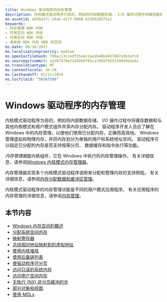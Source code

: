 ```yaml
---
title: Windows 驱动程序的内存管理
description: 内核模式驱动程序为目的，例如将内部数据存储、 I/O 操作过程中将缓存数据和与其他内核模式和用户模式组件共享内存分配内存。
ms.assetid: e030a37c-26ab-4177-9980-4336928975e1
keywords:
- 内存管理 WDK 内核
- 可用空间 WDK 内核
- 可用空间 WDK 内核
- 请参阅 WDK 内存 WDK 的空间
ms.date: 06/16/2017
ms.localizationpriority: medium
ms.openlocfilehash: 796ec13ccedf25e4c2ae2b48bd457087a9b3afc0
ms.sourcegitcommit: a33b7978e22d5bb9f65ca7056f955319049a2e4c
ms.translationtype: MT
ms.contentlocale: zh-CN
ms.lasthandoff: 01/31/2019
ms.locfileid: "56567598"
---
```

# <a name="memory-management-for-windows-drivers"></a>Windows 驱动程序的内存管理


内核模式驱动程序为目的，例如将内部数据存储、 I/O 操作过程中将缓存数据和与其他内核模式和用户模式组件共享内存分配内存。 驱动程序开发人员应了解在 Windows 中的内存管理，以便他们使用已分配内存，正确而高效地。 Windows 管理虚拟和物理内存，并将内存划分为单独的用户和系统地址空间。 驱动程序可以指定已分配的内存是否支持按需分页、 数据缓存和指令执行等功能。




*内存管理器*是内核组件，它在 Windows 中执行的内存管理操作。 有关详细信息，请参阅[Windows 内核模式内存管理器](windows-kernel-mode-memory-manager.md)。

内存管理器实现多个内核模式驱动程序调用来分配和管理内存的支持例程。 有关详细信息，请参阅[内存分配数据和缓冲区管理](https://msdn.microsoft.com/library/windows/hardware/ff554422)。

内核模式驱动程序的内存管理功能是不同的用户模式应用程序。 有关应用程序的内存管理的详细信息，请参阅[内存管理](https://msdn.microsoft.com/library/windows/desktop/aa366779)。

## <a name="in-this-section"></a>本节内容


-   [Windows 内存空间的概述](overview-of-windows-memory-space.md)
-   [分配系统空间内存](allocating-system-space-memory.md)
-   [映射寄存器](map-registers.md)
-   [总线相对地址映射到的虚拟地址](mapping-bus-relative-addresses-to-virtual-addresses.md)
-   [使用内核堆栈](using-the-kernel-stack.md)
-   [使用后备链列表](using-lookaside-lists.md)
-   [使驱动程序可分页](making-drivers-pageable.md)
-   [访问只读的系统内存](accessing-read-only-system-memory.md)
-   [访问用户空间内存](accessing-user-space-memory.md)
-   [无执行 (NX) 非分页缓冲的池](no-execute-nonpaged-pool.md)
-   [部分对象和视图](section-objects-and-views.md)
-   [使用 MDLs](using-mdls.md)

 

 




